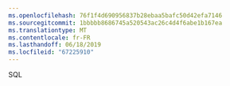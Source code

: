 ```yaml
---
ms.openlocfilehash: 76f1f4d690956837b28ebaa5bafc50d42efa7146
ms.sourcegitcommit: 1bbbbb8686745a520543ac26c4d4f6abe1b167ea
ms.translationtype: MT
ms.contentlocale: fr-FR
ms.lasthandoff: 06/18/2019
ms.locfileid: "67225910"
---
```

SQL
